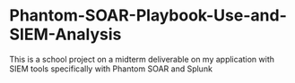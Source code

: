 # Phantom-SOAR-Playbook-Use-and-SIEM-Analysis
This is a school project on a midterm deliverable on my application with SIEM tools specifically with Phantom SOAR and Splunk
